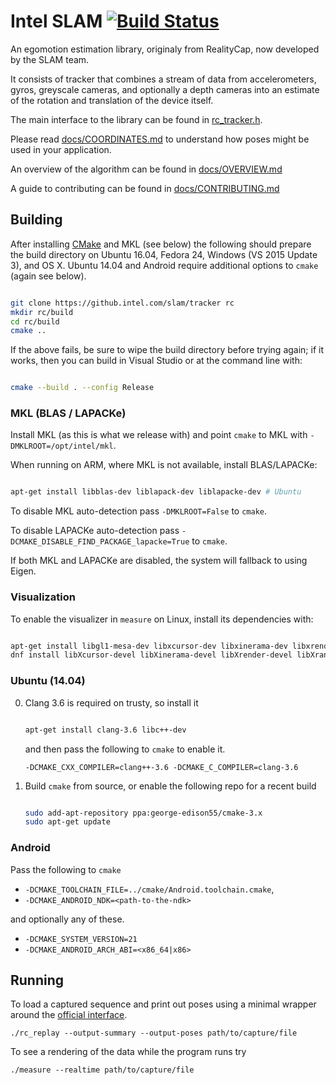 # Intel SLAM [![Build Status](https://slam-build.intel.com/buildStatus/icon?job=SlamTracker/master)](https://slam-build.intel.com/job/SlamTracker/job/master/)

An egomotion estimation library, originaly from RealityCap, now
developed by the SLAM team.

It consists of tracker that combines a stream of data from
accelerometers, gyros, greyscale cameras, and optionally a depth
cameras into an estimate of the rotation and translation of the device
itself.

The main interface to the library can be found in
[rc_tracker.h](src/tracker/rc_tracker.h).

Please read [docs/COORDINATES.md](docs/COORDINATES.md) to understand
how poses might be used in your application.

An overview of the algorithm can be found in
[docs/OVERVIEW.md](docs/OVERVIEW.md)

A guide to contributing can be found in
[docs/CONTRIBUTING.md](docs/CONTRIBUTING.md)

## Building

After installing [CMake](https://cmake.org/) and MKL (see below) the
following should prepare the build directory on Ubuntu 16.04, Fedora
24, Windows (VS 2015 Update 3), and OS X.  Ubuntu 14.04 and Android
require additional options to `cmake` (again see below).

```sh

git clone https://github.intel.com/slam/tracker rc
mkdir rc/build
cd rc/build
cmake ..

```

If the above fails, be sure to wipe the build directory before trying
again; if it works, then you can build in Visual Studio or at the
command line with:

```sh

cmake --build . --config Release

```

### MKL (BLAS / LAPACKe)

Install MKL (as this is what we release with) and point `cmake` to MKL
with `-DMKLROOT=/opt/intel/mkl`.

When running on ARM, where MKL is not available, install BLAS/LAPACKe:

```sh

apt-get install libblas-dev liblapack-dev liblapacke-dev # Ubuntu

```

To disable MKL auto-detection pass `-DMKLROOT=False` to `cmake`.

To disable LAPACKe auto-detection pass `-DCMAKE_DISABLE_FIND_PACKAGE_lapacke=True` to `cmake`.

If both MKL and LAPACKe are disabled, the system will fallback to using Eigen.

### Visualization

To enable the visualizer in `measure` on Linux, install its dependencies with:

```sh

apt-get install libgl1-mesa-dev libxcursor-dev libxinerama-dev libxrender-dev libxrandr-dev # Ubuntu
dnf install libXcursor-devel libXinerama-devel libXrender-devel libXrandr-devel # Fedora

```

### Ubuntu (14.04)

0. Clang 3.6 is required on trusty, so install it

   ```sh

   apt-get install clang-3.6 libc++-dev

   ```

   and then pass the following to `cmake` to enable it.

   `-DCMAKE_CXX_COMPILER=clang++-3.6 -DCMAKE_C_COMPILER=clang-3.6`

1. Build `cmake` from source, or enable the following repo for a recent build

    ```sh

    sudo add-apt-repository ppa:george-edison55/cmake-3.x
    sudo apt-get update

    ```

### Android

  Pass the following to `cmake`

   - `-DCMAKE_TOOLCHAIN_FILE=../cmake/Android.toolchain.cmake`,
   - `-DCMAKE_ANDROID_NDK=<path-to-the-ndk>`

  and optionally any of these.

   - `-DCMAKE_SYSTEM_VERSION=21`
   - `-DCMAKE_ANDROID_ARCH_ABI=<x86_64|x86>`

## Running

To load a captured sequence and print out poses using a minimal
wrapper around the [official interface](src/tracker/rc_tracker.h).

    ./rc_replay --output-summary --output-poses path/to/capture/file

To see a rendering of the data while the program runs try

    ./measure --realtime path/to/capture/file
